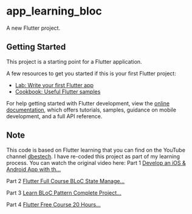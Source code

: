 # app_learning_bloc

A new Flutter project.

## Getting Started

This project is a starting point for a Flutter application.

A few resources to get you started if this is your first Flutter project:

- [Lab: Write your first Flutter app](https://docs.flutter.dev/get-started/codelab)
- [Cookbook: Useful Flutter samples](https://docs.flutter.dev/cookbook)

For help getting started with Flutter development, view the
[online documentation](https://docs.flutter.dev/), which offers tutorials,
samples, guidance on mobile development, and a full API reference.

## Note

This code is based on Flutter learning that you can find on the YouTube channel [dbestech](https://www.youtube.com/@dbestech). I have re-coded this project as part of my learning process. You can watch the original video here:
Part 1
[Develop an iOS & Android App with th...](https://www.youtube.com/watch?v=fD7JL4Q5-Bk&t=0s) 

Part 2
[Flutter Full Course BLoC State Manage...](https://www.youtube.com/watch?v=QyBHvAxTNgg&t=0s)

Part 3
[Learn BLoC Pattern Complete Project...](https://www.youtube.com/watch?v=URttn7lErWg&list=PL3nPgdhXQtHftX_Z_s8RcaZv1lx7UEeZX&index=3&pp=iAQB)

Part 4
[Flutter Free Course 20 Hours...](https://www.youtube.com/watch?v=sdcRhrdHVOM&list=PL3nPgdhXQtHftX_Z_s8RcaZv1lx7UEeZX&index=6)

